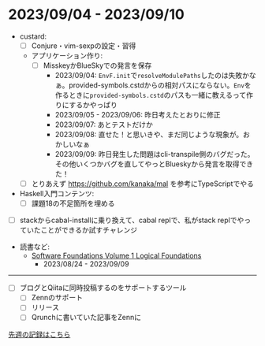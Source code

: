 # 2023/09/04 - 2023/09/10

- custard:
    - [ ] Conjure・vim-sexpの設定・習得
    - アプリケーション作り:
        - [ ] MisskeyかBlueSkyでの発言を保存
            - 2023/09/04: `EnvF.init`で`resolveModulePaths`したのは失敗かなぁ。provided-symbols.cstdからの相対パスにならない。`Env`を作るときに`provided-symbols.cstd`のパスも一緒に教えるって作りにするかやっぱり
            - 2023/09/05 - 2023/09/06: 昨日考えたとおりに修正
            - 2023/09/07: あとテストだけか
            - 2023/09/08: 直せた！と思いきや、まだ同じような現象が。おかしいなぁ
            - 2023/09/09: 昨日発生した問題はcli-transpile側のバグだった。その他いくつかバグを直してやっとBlueskyから発言を取得できた！
    - [ ] とりあえず <https://github.com/kanaka/mal> を参考にTypeScriptでやる
- Haskell入門コンテンツ:
    - [ ] 課題18の不足箇所を埋める
- [ ] stackからcabal-installに乗り換えて、cabal replで、私がstack replでやっていたことができるか試すチャレンジ
- 読書など:
    - [Software Foundations Volume 1 Logical Foundations](https://softwarefoundations.cis.upenn.edu/lf-current/index.html)
        - 2023/08/24 - 2023/09/09

------

- [ ] ブログとQiitaに同時投稿するのをサポートするツール
    - [ ] Zennのサポート
    - [ ] リリース
    - [ ] Qrunchに書いていた記事をZennに

[先週の記録はこちら](https://github.com/igrep/daily-commits/blob/910e12542d7e3e35fe399dbb62ef423549e1d8be/yesterday.md)
